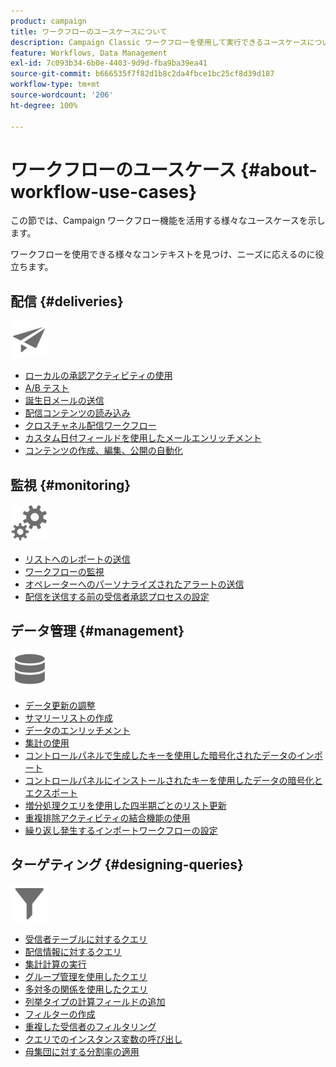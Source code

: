 ```yaml
---
product: campaign
title: ワークフローのユースケースについて
description: Campaign Classic ワークフローを使用して実行できるユースケースについて詳しく説明します
feature: Workflows, Data Management
exl-id: 7c093b34-6b0e-4403-9d9d-fba9ba39ea41
source-git-commit: b666535f7f82d1b8c2da4fbce1bc25cf8d39d187
workflow-type: tm+mt
source-wordcount: '206'
ht-degree: 100%

---
```


# ワークフローのユースケース {#about-workflow-use-cases}



この節では、Campaign ワークフロー機能を活用する様々なユースケースを示します。

ワークフローを使用できる様々なコンテキストを見つけ、ニーズに応えるのに役立ちます。

## 配信 {#deliveries}

<img src="assets/do-not-localize/icon_send.svg" width="60px">

* [ローカルの承認アクティビティの使用](using-the-local-approval-activity.md)
* [A/B テスト](../../delivery/using/a-b-testing-use-case.md)
* [誕生日メールの送信](sending-a-birthday-email.md)
* [配信コンテンツの読み込み](loading-delivery-content.md)
* [クロスチャネル配信ワークフロー](cross-channel-delivery-workflow.md)
* [カスタム日付フィールドを使用したメールエンリッチメント](email-enrichment-with-custom-date-fields.md)
* [コンテンツの作成、編集、公開の自動化](../../delivery/using/automating-via-workflows.md#examples)

## 監視 {#monitoring}

<img src="assets/do-not-localize/icon_monitoring.svg" width="60px">

* [リストへのレポートの送信](sending-a-report-to-a-list.md)
* [ワークフローの監視](supervising-workflows.md)
* [オペレーターへのパーソナライズされたアラートの送信](sending-personalized-alerts-to-operators.md)
* [配信を送信する前の受信者承認プロセスの設定](using-the-local-approval-activity.md)

## データ管理 {#management}

<img src="assets/do-not-localize/icon_manage.svg" width="60px">

* [データ更新の調整](coordinating-data-updates.md)
* [サマリーリストの作成](creating-a-summary-list.md)
* [データのエンリッチメント](enriching-data.md)
* [集計の使用](using-aggregates.md)
* [コントロールパネルで生成したキーを使用した暗号化されたデータのインポート](../../platform/using/unzip-decrypt.md)
* [コントロールパネルにインストールされたキーを使用したデータの暗号化とエクスポート](how-to-use-workflow-data.md#use-case-gpg-encrypt)
* [増分処理クエリを使用した四半期ごとのリスト更新](quarterly-list-update.md)
* [重複排除アクティビティの結合機能の使用](deduplication-merge.md)
* [繰り返し発生するインポートワークフローの設定](recurring-import-workflow.md)

## ターゲティング {#designing-queries}

<img src="assets/do-not-localize/icon_filter.svg" width="60px">

* [受信者テーブルに対するクエリ](querying-recipient-table.md)
* [配信情報に対するクエリ](querying-delivery-information.md)
* [集計計算の実行](performing-aggregate-computing.md)
* [グループ管理を使用したクエリ](querying-using-grouping-management.md)
* [多対多の関係を使用したクエリ](querying-using-many-to-many-relationship.md)
* [列挙タイプの計算フィールドの追加](adding-enumeration-type-calculated-field.md)
* [フィルターの作成](creating-a-filter.md)
* [重複した受信者のフィルタリング](filtering-duplicated-recipients.md)
* [クエリでのインスタンス変数の呼び出し](javascript-scripts-and-templates.md#calling-an-instance-variable-in-a-query)
* [母集団に対する分割率の適用](javascript-scripts-and-templates.md#example)
